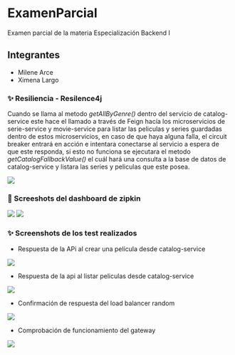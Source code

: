 # ExamenParcial
Examen parcial de la materia Especialización Backend I


## Integrantes
- Milene Arce
- Ximena Largo

### ✨ Resiliencia - Resilence4j

Cuando se llama al metodo   *getAllByGenre()*   dentro del servicio de catalog-service este hace el llamado a través de Feign hacía los microservicios de serie-service y movie-service para listar las peliculas y series guardadas dentro de estos microservicios, en caso de que haya alguna falla, el circuit breaker entrará en acción e intentara conectarse al servicio a espera de que este responda, si esto no funciona se ejecutara el metodo  *getCatalogFallbackValue()*  el cuál hará una consulta a la base de datos de catalog-service y listara las series y peliculas que este posea.

<img src="https://raw.githubusercontent.com/XimenaLargo96/XimenaLargo96/1c1b2064d3b7830b64de820f9dd2c7c37302714a/publicImages/circuitbreaker.PNG" />

### 🚀 Screeshots del dashboard de zipkin

<img src="https://raw.githubusercontent.com/XimenaLargo96/XimenaLargo96/main/publicImages/zipkin-dashboard.PNG" />
<img src="https://raw.githubusercontent.com/XimenaLargo96/XimenaLargo96/main/publicImages/captura-zipkin-dependecies.PNG" />

### ✨ Screenshots de los test realizados

- Respuesta de la APi al crear una película desde catalog-service
<img src="https://raw.githubusercontent.com/XimenaLargo96/XimenaLargo96/main/publicImages/Creacion-pelicula.PNG" />

- Respuesta de la api al listar peliculas desde catalog-service
<img src="https://raw.githubusercontent.com/XimenaLargo96/XimenaLargo96/main/publicImages/listar-peliculas.PNG" />

- Confirmación de respuesta del load balancer random
<img src="https://raw.githubusercontent.com/XimenaLargo96/XimenaLargo96/main/publicImages/loadbalancer.PNG" />

- Comprobación de funcionamiento del gateway
<img src="https://raw.githubusercontent.com/XimenaLargo96/XimenaLargo96/main/publicImages/gateway.PNG" />
